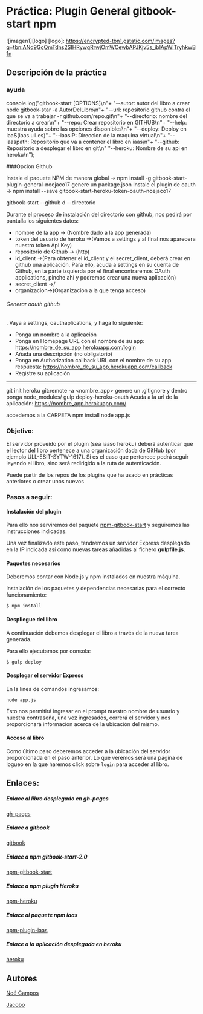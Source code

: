 # Práctica: Plugin General gitbook-start npm


![imagen1][logo]
[logo]: https://encrypted-tbn1.gstatic.com/images?q=tbn:ANd9GcQmTdns2SIHRywqRrwjOmWCewbAPJKjv5s_iblApWlTryhkwB1n


## Descripción de la práctica

### ayuda
console.log("gitbook-start [OPTIONS]\n"+
"--autor: autor del libro a crear node gitbook-star -a AutorDelLibro\n"+
"--url: repositorio github contra el que se va a trabajar -r github.com/repo.git\n"+
"--directorio: nombre del directorio a crear\n"+
"--repo: Crear repositorio en GITHUB\n"+
"--help: muestra ayuda sobre las opciones disponibles\n"+
"--deploy: Deploy en IaaS(iaas.ull.es)"+
"--iaasIP: Direccion de la maquina virtual\n"+
"--iaaspath: Repositorio que va a contener el libro en iaas\n"+
"--github: Repositorio a desplegar el libro en git\n"
"--heroku: Nombre de su api en heroku\n");

###Opcion Github

Instale el paquete NPM de manera global ->  npm install -g gitbook-start-plugin-general-noejaco17
genere un package.json
Instale el plugin de oauth -> npm install --save gitbook-start-heroku-token-oauth-noejaco17

gitbook-start --github d --directorio <nombre>

Durante el proceso de instalación del directorio con github, nos pedirá por pantalla los siguientes datos:

- nombre de la app -> (Nombre dado a la app generada)
- token del usuario de heroku ->(Vamos a settings y al final nos aparecera nuestro token Api Key)
- repositorio de Github -> (http)
- id_client ->(Para obtener el id_client y el secret_client, deberá crear en github una aplicación. Para ello, acuda a settings en su cuenta de Github, en la parte izquierda por el final encontraremos    OAuth applications, pinche ahí y podremos crear una nueva aplicación)
- secret_client ->/
- organizacion->(Organizacion a la que tenga acceso)

###### Generar oauth github
. Vaya a settings, oauthaplications, y haga lo siguiente:
* Ponga un nombre a la aplicación
* Ponga en Homepage URL con el nombre de su app: https://nombre_de_su_app.herokuapp.com/login
* Añada una descripción (no obligatorio)
* Ponga en Authorization callback URL  con el nombre de su app respuesta: https://nombre_de_su_app.herokuapp.com/callback
* Registre su aplicación

---
git init
heroku git:remote -a <nombre_app>
genere un .gitignore y dentro ponga node_modules/
gulp deploy-heroku-oauth
Acuda a la url de la aplicación: https://nombre_app.herokuapp.com/

accedemos a la CARPETA
npm install
node app.js

### Objetivo:
El servidor proveído por el plugin (sea iaaso heroku) deberá autenticar que el lector del libro pertenece a una organización dada de GitHub (por ejemplo ULL-ESIT-SYTW-1617). Si es el caso que pertenece podrá seguir leyendo el libro, sino será redirigido a la ruta de autenticación.

Puede partir de los repos de los plugins que ha usado en prácticas anteriores o crear unos nuevos


### Pasos a seguir:

#### Instalación del plugin
Para ello nos serviremos del paquete [npm-gitbook-start](https://www.npmjs.com/package/gitbook-start-team-noejaco2017-2.0) y seguiremos las instrucciones indicadas.

Una vez finalizado este paso, tendremos un servidor Express desplegado en la IP indicada así como nuevas tareas añadidas al fichero __gulpfile.js__.
#### Paquetes necesarios
Deberemos contar con Node.js y npm instalados en nuestra máquina.

Instalación de los paquetes y dependencias necesarias para el correcto funcionamiento:
~~~
$ npm install
~~~

#### Despliegue del libro
A continuación debemos desplegar el libro a través de la nueva tarea generada.

Para ello ejecutamos por consola:
~~~
$ gulp deploy
~~~


#### Desplegar el servidor Express
En la línea de comandos ingresamos:
~~~
node app.js
~~~
Esto nos permitirá ingresar en el prompt nuestro nombre de usuario y nuestra contraseña, una vez ingresados, correrá el servidor y nos proporcionará información acerca de la ubicación del mismo.
#### Acceso al libro
Como último paso deberemos acceder a la ubicación del servidor proporcionada en el paso anterior.
Lo que veremos será una página de logueo en la que haremos click sobre `login` para acceder al libro.








## Enlaces:
##### Enlace al libro desplegado en gh-pages
[gh-pages](https://ull-esit-sytw-1617.github.io/tareas-iniciales-noejaco2017/)

##### Enlace a gitbook
[gitbook](https://alu0100836059.gitbooks.io/apuntes_sytw_16_17/content/)

##### Enlace a npm gitbook-start-2.0
[npm-gitbook-start](https://www.npmjs.com/package/gitbook-start-team-noejaco2017-2.0)

##### Enlace a npm plugin Heroku
[npm-heroku](https://www.npmjs.com/package/gitbook-start-plugin-heroku-noejaco2017)

##### Enlace al paquete npm iaas
[npm-plugin-iaas](https://www.npmjs.com/package/gitbook-start-plugin-iaas-ull-es-noejaco2017)

##### Enlace a la aplicación desplegada en heroku
[heroku](https://herokuiaass.herokuapp.com/)



## Autores
[Noé Campos](http://dsi1516.github.io/Practica1/)

[Jacobo](https://ull-esit-sytw-1617.github.io/tareas-iniciales-noejaco2017/)
